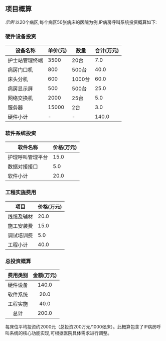 ## 项目概算

*示例*
以20个病区,每个病区50张病床的医院为例,IP病房呼叫系统投资概算如下:

### 硬件设备投资

| 设备名称 | 单价(元) | 数量 | 合计(万元) |
|---------|---------|------|------------|
| 护士站管理终端 | 3500 | 20台 | 7.0 |
| 病房门口机 | 800 | 500台 | 40.0 |
| 床头分机 | 600 | 1000台 | 60.0 |
| 病房显示屏 | 500 | 500台 | 25.0 |
| 网络交换机 | 2000 | 25台 | 5.0 |
| 服务器 | 15000 | 2台 | 3.0 |
| 硬件小计 | - | - | 140.0 |

### 软件系统投资

| 软件名称 | 价格(万元) |
|---------|------------|
| 护理呼叫管理平台 | 15.0 |
| 数据对接接口 | 5.0 |
| 软件小计 | 20.0 |

### 工程实施费用

| 项目 | 价格(万元) |
|------|------------|
| 线缆及辅材 | 20.0 |
| 施工安装费 | 15.0 |
| 调试培训费 | 5.0 |
| 工程小计 | 40.0 |

### 总投资概算

| 费用类别 | 金额(万元) |
|:---------:|:------------:|
| 硬件设备 | 140.0 |
| 软件系统 | 20.0 |
| 工程实施 | 40.0 |
| 总计 | 200.0 |{.colwidths="10cm,20cm"}

每床位平均投资约2000元（总投资200万元/1000张床）。此概算包含了IP病房呼叫系统的核心功能实现,可根据医院具体需求进行调整。

